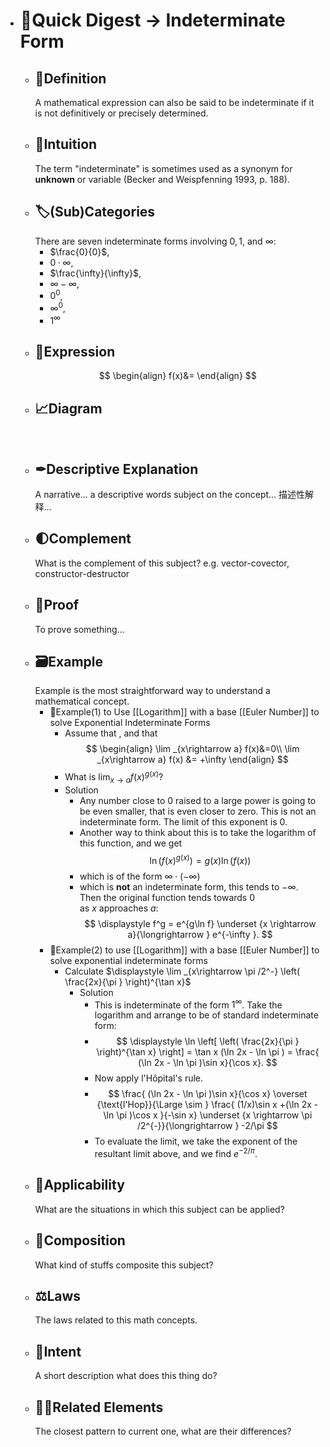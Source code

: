 - # 🍴Quick Digest -> Indeterminate Form
	- ## 📝Definition
	  A mathematical expression can also be said to be indeterminate if it is not definitively or precisely determined.
	- ## 🧠Intuition
	  The term "indeterminate" is sometimes used as a synonym for **unknown** or variable (Becker and Weispfenning 1993, p. 188).
	- ## 🏷(Sub)Categories
	  There are seven indeterminate forms involving $0, 1$, and $\infty$:
		- $\frac{0}{0}$,
		- $0·\infty$,
		- $\frac{\infty}{\infty}$,
		- $\infty-\infty$,
		- $0^0$,
		- $\infty^0$,
		- $1^\infty$
	- ## 🧮Expression
	  $$
	  \begin{align}
	  f(x)&=
	  \end{align}
	  $$
	- ## 📈Diagram
	  ![name](../assets/name.png)
	- ## ✒Descriptive Explanation
	  A narrative... a descriptive words subject on the concept... 描述性解释…
	- ## 🌓Complement
	  What is the complement of this subject? e.g. vector-covector, constructor-destructor
	- ## 📏Proof 
	  To prove something...
	- ## 🗃Example
	  Example is the most straightforward way to understand a mathematical concept.
		- 📌Example(1) to Use [[Logarithm]] with a base [[Euler Number]] to solve Exponential Indeterminate Forms
			- Assume that , and that
			  $$
			  \begin{align}
			  \lim _{x\rightarrow a} f(x)&=0\\
			  \lim _{x\rightarrow a} f(x) &= +\infty
			  \end{align}
			  $$
			- What is $\displaystyle \lim _{x\rightarrow a} f(x)^{g(x)}$?
			- Solution
				- Any number close to 0 raised to a large power is going to be even smaller, that is even closer to zero. This is not an indeterminate form. The limit of this exponent is 0.
				- Another way to think about this is to take the logarithm of this function, and we get
				  $$
				  \displaystyle \ln \left(f(x)^{g(x)}\right) = g(x) \ln (f(x))
				  $$
				- which is of the form $\infty \cdot (-\infty )$
				- which is **not** an indeterminate form, this tends to $-\infty$. Then the original function tends towards 0 as $x$ approaches $a$:
				  $$
				  \displaystyle f^g = e^{g\ln f} \underset {x \rightarrow a}{\longrightarrow } e^{-\infty }.
				  $$
		- 📌Example(2) to use [[Logarithm]] with a base [[Euler Number]] to solve exponential indeterminate forms
			- Calculate $\displaystyle \lim _{x\rightarrow \pi /2^-} \left( \frac{2x}{\pi } \right)^{\tan x}$
				- Solution
					- This is indeterminate of the form $1^\infty$. Take the logarithm and arrange to be of standard indeterminate form:
					- $$
					  \displaystyle \ln \left[ \left( \frac{2x}{\pi } \right)^{\tan x} \right] = \tan x (\ln 2x - \ln \pi ) = \frac{ (\ln 2x - \ln \pi )\sin x}{\cos x}.
					  $$
					- Now apply l'Hôpital's rule.
					- $$
					  \frac{ (\ln 2x - \ln \pi )\sin x}{\cos x} \overset {\text{l'Hop}}{\Large \sim } \frac{ (1/x)\sin x +(\ln 2x - \ln \pi )\cos x }{-\sin x} \underset {x \rightarrow \pi /2^{-}}{\longrightarrow } -2/\pi
					  $$
					- To evaluate the limit, we take the exponent of the resultant limit above, and we find $e^{-2/\pi}$.
	- ## 🤳Applicability
	   What are the situations in which this subject can be applied?
	- ## 🧪Composition
	  What kind of stuffs composite this subject?
	- ## ⚖Laws
	  The laws related to this math concepts.
	- ## 🎯Intent
	   A short description what does this thing do?
	- ## 🙋‍♂️Related Elements
	   The closest pattern to current one, what are their differences?